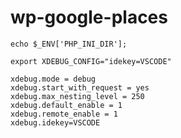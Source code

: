 # wp-google-places


```
echo $_ENV['PHP_INI_DIR'];
```

```
export XDEBUG_CONFIG="idekey=VSCODE"
```

```
xdebug.mode = debug
xdebug.start_with_request = yes
xdebug.max_nesting_level = 250 
xdebug.default_enable = 1
xdebug.remote_enable = 1
xdebug.idekey=VSCODE
```